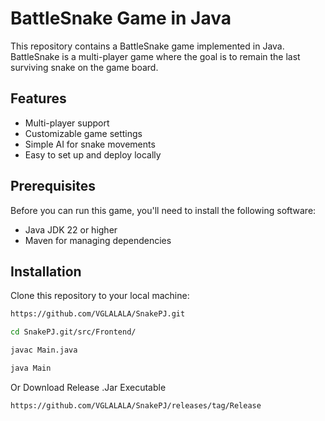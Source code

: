 # BattleSnake Game in Java

This repository contains a BattleSnake game implemented in Java. BattleSnake is a multi-player game where the goal is to remain the last surviving snake on the game board.

## Features

- Multi-player support
- Customizable game settings
- Simple AI for snake movements
- Easy to set up and deploy locally

## Prerequisites

Before you can run this game, you'll need to install the following software:

- Java JDK 22 or higher
- Maven for managing dependencies

## Installation

Clone this repository to your local machine:

```bash 
https://github.com/VGLALALA/SnakePJ.git

cd SnakePJ.git/src/Frontend/

javac Main.java

java Main

```
Or Download Release .Jar Executable
```bash
https://github.com/VGLALALA/SnakePJ/releases/tag/Release
```

